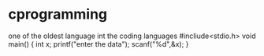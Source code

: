 # cprogramming
one of the oldest language int the coding languages
#incliude<stdio.h>
void main()
{
int x;
printf("enter the data");
scanf("%d",&x);
}
